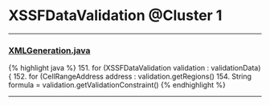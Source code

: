 # XSSFDataValidation @Cluster 1

***

### [XMLGeneration.java](https://searchcode.com/codesearch/view/110498474/)
{% highlight java %}
151. for (XSSFDataValidation validation : validationData) {
152.   for (CellRangeAddress address : validation.getRegions()
154.     String formula = validation.getValidationConstraint()
{% endhighlight %}

***

